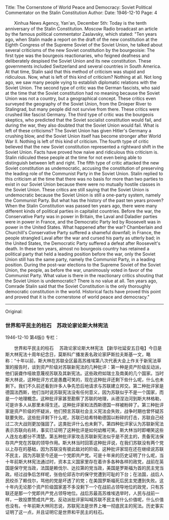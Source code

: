Title: The Cornerstone of World Peace and Democracy: Soviet Political Commentator on the Stalin Constitution
Author:
Date: 1946-12-10
Page: 4

　　Xinhua News Agency, Yan'an, December 5th: Today is the tenth anniversary of the Stalin Constitution. Moscow Radio broadcast an article by the famous political commentator Zaslavsky, which stated: "Ten years ago, when Stalin made a report on the draft of the new constitution at the Eighth Congress of the Supreme Soviet of the Soviet Union, he talked about several criticisms of the new Soviet constitution by the bourgeoisie: The first type was the bourgeois reactionaries, who feigned deafness and deliberately despised the Soviet Union and its new constitution. These governments included Switzerland and several countries in South America. At that time, Stalin said that this method of criticism was stupid and ridiculous. Now, what is left of this kind of criticism? Nothing at all. Not long ago, we saw many people vying to establish diplomatic relations with the Soviet Union. The second type of critic was the German fascists, who said at the time that the Soviet constitution had no meaning because the Soviet Union was not a country, but a geographical concept. These critics even surveyed the geography of the Soviet Union, from the Dnieper River to Stalingrad, but many people did not survive from there. These critics were crushed like fascist Germany. The third type of critic was the bourgeois skeptics, who predicted that the Soviet socialist constitution would fail, and during the war, they also doubted that the Soviet Union would fail. What is left of these criticisms? The Soviet Union has given Hitler's Germany a crushing blow, and the Soviet Union itself has become stronger after World War II. Nothing is left of this kind of criticism. The fourth type of critic believed that the new Soviet constitution represented a rightward shift in the Soviet Union. Facts have proved how naive and ridiculous this criticism is. Stalin ridiculed these people at the time for not even being able to distinguish between left and right. The fifth type of critic attacked the new Soviet constitution as undemocratic, accusing the constitution of preserving the leading role of the Communist Party in the Soviet Union. Stalin replied to this criticism at the time that there was no basis for more than two parties to exist in our Soviet Union because there were no mutually hostile classes in the Soviet Union. These critics are still saying that the Soviet Union is undemocratic because the Soviet Union is still a one-party system, namely the Communist Party. But what has the history of the past ten years proven? When the Stalin Constitution was passed ten years ago, there were many different kinds of political parties in capitalist countries. Before the war, the Conservative Party was in power in Britain, the Laval and Daladier parties were in power in France, and the Democratic Party led by Roosevelt was in power in the United States. What happened after the war? Chamberlain and Churchill's Conservative Party suffered a shameful downfall; in France, the people strangled Laval after the war and cursed his party as utterly bad; in the United States, the Democratic Party suffered a defeat after Roosevelt's death. In these ten years, almost no bourgeois country has retained a political party that held a leading position before the war, only the Soviet Union still has the same party, namely the Communist Party, in a leading position. During the post-war elections to the Supreme Soviet of the Soviet Union, the people, as before the war, unanimously voted in favor of the Communist Party. What value is there in the reactionary critics shouting that the Soviet Union is undemocratic? There is no value at all. Ten years ago, Comrade Stalin said that the Soviet Constitution is the only thoroughly democratic constitution in the world. Historical facts have proved this point and proved that it is the cornerstone of world peace and democracy."



<hr /> 

Original: 


### 世界和平民主的柱石　苏政论家论斯大林宪法

1946-12-10
第4版()
专栏：

　　世界和平民主的柱石
  　苏政论家论斯大林宪法
    【新华社延安五日电】今日是斯大林宪法十周年纪念日，莫斯科广播发表名政论家萨斯拉夫斯基一文，略称：“十年以前，斯大林在苏联全区最高苏维埃第八次代表大会上作关于新宪法草案的报告时，谈到资产阶级对苏联新宪法的几种批评：第一种是资产阶级反动派，他们装聋作哑故意蔑视苏联及其新宪法。这些政府如瑞士及南美的几个国家。当时斯大林说，这种批评方式是愚蠢可笑的，现在这种批评还剩下些什么呢，什么也未剩下。我们不久前还看到许多人争先恐后地请求与苏联建立邦交。第二种批评家是德国法西斯，他们当时说苏联宪法没有任何意义，因为苏联似乎不是一个国家，而是一个地理概念。这种批评家甚至勘察了苏联的地理，从德涅泊河到斯大林格勒，可是许多人从那里未得生还。这种批评家和法西斯德国一样被粉碎了。第三种批评家是资产阶级的怀疑派，他们预言苏联社会主义宪法会失败，战争时期也曾怀疑苏联要失败。这些批评剩下什么呢，苏联已给希特勒德国以粉碎的打击，苏联自己经过二次大战则更加强固了。这类批评什么也未剩下。第四种批评家认为苏联新宪法表示苏联向右转，事实已证明了这种批评是如何幼稚可笑。斯大林当时即嘲笑这些人连左右都分不清楚。第五种批评家攻击苏联新宪法似乎是不民主的，责备宪法保存共产党在苏联的领导作用。斯大林当时回答这种批评说，在我们苏联没有两个党以上存在的基础，因为苏联没有彼此敌对的阶级。这种批评家现在还在继续说苏联不民主，因为苏联至今还是一个党即共产党。可是十年来的历史证明了什么呢，当十年前斯大林宪法通过时，资本主义国家里存在着许多各种各样的政党，战前在英国是保守党当政，法国是赖伐尔、达拉第的党当政，美国是罗斯福为首的民主党当政。经过战争后怎样呢，张伯伦邱吉尔的保守党遭到可耻的下台；在法国，战后人民绞杀了赖伐尔，骂他的党是坏透了的党；在美国罗斯福死后民主党遭到失败。这十年内无论那个资产阶级国家差不多没剩下一个在战前占领导地位的政党，只有苏联还是那一个党即共产党占领导地位。战后苏最高苏维埃选举时，人民与战前一样，一致投票赞成共产党。反动派批评家叫喊苏联不民主有什么价值呢，什么价值也没有。十年前斯大林同志说，苏联宪法是世界上唯一彻底民主的宪法。历史事实证明了这一点，并且证明它是世界和平民主的柱石。
